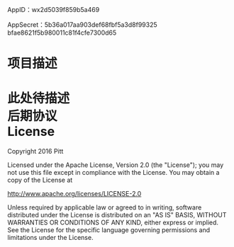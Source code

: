 AppID：wx2d5039f859b5a469

AppSecret：5b36a017aa903def68fbf5a3d8f99325
bfae8621f5b980011c81f4cfe7300d65

项目描述
======
 此处待描述
 <br/>
**后期协议**
 <br/>
License
======
Copyright 2016 Pitt

Licensed under the Apache License, Version 2.0 (the "License");
you may not use this file except in compliance with the License.
You may obtain a copy of the License at

   http://www.apache.org/licenses/LICENSE-2.0

Unless required by applicable law or agreed to in writing, software
distributed under the License is distributed on an "AS IS" BASIS,
WITHOUT WARRANTIES OR CONDITIONS OF ANY KIND, either express or implied.
See the License for the specific language governing permissions and
limitations under the License.
